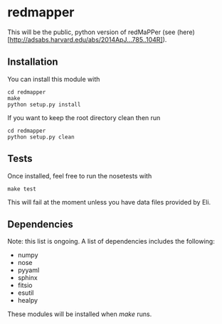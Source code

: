 redmapper
=========
This will be the public, python version of redMaPPer (see (here)
[http://adsabs.harvard.edu/abs/2014ApJ...785..104R]).

Installation
------------
You can install this module with
```
cd redmapper
make
python setup.py install
```

If you want to keep the root directory clean then run
```
cd redmapper
python setup.py clean
```

Tests
-----
Once installed, feel free to run the nosetests with
```
make test
```
This will fail at the moment unless you have data files
provided by Eli.

Dependencies
------------
Note: this list is ongoing. A list of dependencies includes
the following:
* numpy
* nose
* pyyaml
* sphinx
* fitsio
* esutil
* healpy

These modules will be installed when _make_ runs.